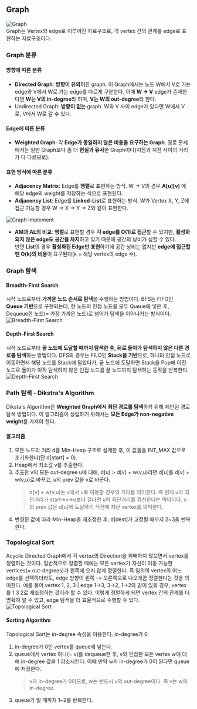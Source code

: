 ## Graph
![Graph](https://user-images.githubusercontent.com/86412960/147645077-54b76568-8ddc-4574-9566-5caad0c76122.png)<br>
Graph는 Vertex와 edge로 이루어진 자료구조로, 각 vertex 간의 관계를 edge로 표현하는 자료구조이다. <br>
### Graph 분류
#### 방향에 따른 분류
*  **Directed Graph**: **방향이 유의미**한 graph. 이 Graph에서는 노드 W에서 V로 가는 edge와 V에서 W로 가는 edge를 다르게 구분한다. 이때 **W -> V** edge가 존재한다면 **W는 V의 in-degree**라 하며, **V는 W의 out-degree**라 한다.
*  Undirected Graph: **방향이 없는** graph. W와 V 사이 edge가 있다면 W에서 V로, V에서 W로 갈 수 있다. 
#### Edge에 따른 분류
*  **Weighted Graph**: 각 **Edge가 동일하지 않은 비용을 요구하는 Graph**. 경로 문제에서는 일반 Graph보다 좀 더 **현실과 유사**한 Graph이다(지점과 지점 사이의 거리가 다 다르므로).
#### 표현 방식에 따른 분류
*  **Adjacency Matrix**: Edge를 **행렬**로 표현하는 방식. W -> V의 경우 **A[u][v]** 에 해당 edge의 weight를 저장하는 식으로 표현된다. 
*  **Adjacency List**: Edge를 **Linked-List**로 표현하는 방식. W가 Vertex X, Y, Z에 접근 가능할 경우 W -> X -> Y -> Z와 같이 표현한다.

![Graph Implement](https://user-images.githubusercontent.com/86412960/147645082-c2e7ae47-3205-4b37-980b-113725056d98.png)<br> 
*  **AM과 AL의 비교**: **행렬**로 표현할 경우 **각 edge를 O(1)로 접근**할 수 있지만, **활성화되지 않은 edge도 공간을 차지**하고 있기 때문에 공간의 낭비가 심할 수 있다.<br> 반면 **List**의 경우 **활성화된 Edge만 표현**하기에 공간 낭비는 없지만 **edge에 접근할 땐 O(k)의 비용**이 요구된다(k = 해당 vertex의 edge 수).<br> 
### Graph 탐색
#### Breadth-First Search
시작 노드로부터 **가까운 노드 순서로 탐색**을 수행하는 방법이다. BFS는 FIFO인 **Queue 기반**으로 구현되는데, 현 노드의 인접 노드를 모두 Queue에 넣은 후, Dequeue한 노드(= 가장 가까운 노드)로 넘어가 탐색을 이어나가는 방식이다.<br>
![Breadth-First Search](https://user-images.githubusercontent.com/86412960/147645086-30cd76bc-d26f-4cb7-a4d2-574bfbda78e9.png)
#### Depth-First Search
시작 노드로부터 **끝 노드에 도달할 때까지 탐색한 후, 뒤로 돌아가 탐색하지 않은 다른 경로를 탐색**하는 방법이다. DFS의 경우는 FILO인 **Stack을 기반**으로, 하나의 인접 노드로 이동하면서 해당 노드를 Stack에 담았다가, 끝 노드에 도달하면 Stack을 Pop해 이전 노드로 돌아가 아직 탐색하지 않은 인접 노드를 끝 노드까지 탐색하는 동작을 반복한다. <br>
![Depth-First Search](https://user-images.githubusercontent.com/86412960/147645088-66308065-ca2c-416b-9a3b-87bddb537569.png)
### Path 탐색 - Dikstra's Algorithm
Diksta's Algorithm은 **Weighted Graph에서 최단 경로를 탐색**하기 위해 제안된 경로 탐색 방법이다. 이 알고리즘이 성립하기 위해서는 **모든 Edge가 non-negative weight**를 가져야 한다.<br>
#### 알고리즘
1.  모든 노드의 거리 d를 Min-Heap 구조로 설계한 후, 이 값들을 INT_MAX 값으로 초기화한다(단 d[start] = 0).
2.  Heap에서 최소값 v를 추출한다. 
3.  추출한 v의 모든 out-degree u에 대해, d[u] > d[v] + w(v,u)라면 d[u]를 d[v] + w(v,u)로 바꾸고, u의 prev 값을 v로 바꾼다.<br>
    >  d[v] + w(v,u)는 v에서 u로 이동할 경우의 거리를 의미한다. 즉 현재 u의 최단거리가 start->v->u보다 길다면 u의 최단거리를 갱신한다는 의미이다. u의 prev 값은 d[u]에 도달하기 직전에 지난 vertex를 의미한다.
4.  변경된 값에 따라 Min-Heap을 재조정한 후, d[dest]가 고정될 때까지 2~3을 반복한다.
### Topological Sort
Acyclic Directed Graph에서 각 vertex의 Direction을 위배하지 않으면서 vertex를 정렬하는 것이다. 일반적으로 정렬할 때에는 모든 vertex가 자신이 이동 가능한 vertices(= out-degrees)가 왼쪽에 오지 않게 정렬한다. 즉 임의의 vertex의 어느 edge를 선택하더라도, edge 방향이 왼쪽 -> 오른쪽으로 나오게끔 정렬한다는 것을 의미한다. 예를 들어 vertex 1, 2, 3 | edge 1->3, 3->2, 1->2와 같이 있을 경우, vertex를 1 3 2로 재조정하는 것이라 할 수 있다. 이렇게 정렬하게 되면 vertex 간의 관계를 더 명확히 알 수 있고, edge 탐색을 더 효율적으로 수행할 수 있다.<br>
![Topological Sort](https://user-images.githubusercontent.com/86412960/147645092-50f2cd0b-968e-4cec-a9ec-75e283c0a8a9.png)
#### Sorting Algorithm
Topological Sort는 in-degree 속성을 이용한다. in-degree가 0
1.  in-degree가 0인 vertex를 queue에 넣는다.
2.  queue에서 vertex 하나(= v)를 dequeue한 후, v와 인접한 모든 vertex w에 대해 in-degree 값을 1 감소시킨다. 이때 만약 w의 in-degree가 0이 된다면 queue에 저장한다.
    > v의 in-degree가 0이므로, w는 반드시 v의 out-degree이다. 즉 v는 w의 in-degree.
3.  queue가 빌 때까지 1~2를 반복한다.
